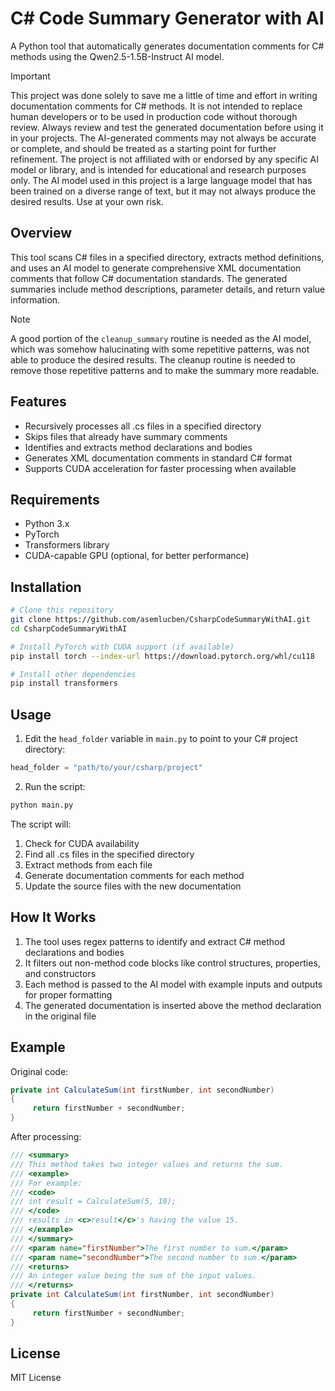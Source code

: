 # C# Code Summary Generator with AI

A Python tool that automatically generates documentation comments for C# methods using the Qwen2.5-1.5B-Instruct AI model.

> [!IMPORTANT]
> This project was done solely to save me a little of time and effort in writing documentation comments for C# methods. It is not intended to replace human developers or to be used in production code without thorough review.
> Always review and test the generated documentation before using it in your projects.
> The AI-generated comments may not always be accurate or complete, and should be treated as a starting point for further refinement.
> The project is not affiliated with or endorsed by any specific AI model or library, and is intended for educational and research purposes only.
> The AI model used in this project is a large language model that has been trained on a diverse range of text, but it may not always produce the desired results. Use at your own risk.

## Overview

This tool scans C# files in a specified directory, extracts method definitions, and uses an AI model to generate comprehensive XML documentation comments that follow C# documentation standards. The generated summaries include method descriptions, parameter details, and return value information.

> [!NOTE]
> A good portion of the `cleanup_summary` routine is needed as the AI model, which was somehow halucinating with some repetitive patterns, was not able to produce the desired results. The cleanup routine is needed to remove those repetitive patterns and to make the summary more readable.

## Features

- Recursively processes all .cs files in a specified directory
- Skips files that already have summary comments
- Identifies and extracts method declarations and bodies
- Generates XML documentation comments in standard C# format
- Supports CUDA acceleration for faster processing when available

## Requirements

- Python 3.x
- PyTorch
- Transformers library
- CUDA-capable GPU (optional, for better performance)

## Installation

```bash
# Clone this repository
git clone https://github.com/asemlucben/CsharpCodeSummaryWithAI.git
cd CsharpCodeSummaryWithAI

# Install PyTorch with CUDA support (if available)
pip install torch --index-url https://download.pytorch.org/whl/cu118

# Install other dependencies
pip install transformers
```

## Usage

1. Edit the `head_folder` variable in `main.py` to point to your C# project directory:

```python
head_folder = "path/to/your/csharp/project"
```

2. Run the script:

```bash
python main.py
```

The script will:

1. Check for CUDA availability
2. Find all .cs files in the specified directory
3. Extract methods from each file
4. Generate documentation comments for each method
5. Update the source files with the new documentation

## How It Works

1. The tool uses regex patterns to identify and extract C# method declarations and bodies
2. It filters out non-method code blocks like control structures, properties, and constructors
3. Each method is passed to the AI model with example inputs and outputs for proper formatting
4. The generated documentation is inserted above the method declaration in the original file

## Example

Original code:

```csharp
private int CalculateSum(int firstNumber, int secondNumber)
{
     return firstNumber + secondNumber;
}
```

After processing:

```csharp
/// <summary>
/// This method takes two integer values and returns the sum.
/// <example>
/// For example:
/// <code>
/// int result = CalculateSum(5, 10);
/// </code>
/// results in <c>result</c>'s having the value 15.
/// </example>
/// </summary>
/// <param name="firstNumber">The first number to sum.</param>
/// <param name="secondNumber">The second number to sum.</param>
/// <returns>
/// An integer value being the sum of the input values.
/// </returns>
private int CalculateSum(int firstNumber, int secondNumber)
{
     return firstNumber + secondNumber;
}
```

## License

MIT License
